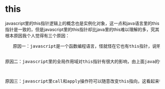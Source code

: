 <h1>this</h1>
<p>javascript里的this指针逻辑上的概念也是实例化对象，这一点和java语言里的this指针是一致的，但是javascript里的this指针却比java里的this难以理解的多，究其根本原因我个人觉得有三个原因：</p>
<pre>
   原因一：javascript是一个函数编程语言，怪就怪在它也有this指针，说明这个函数编程语言也是面向对象的语言，说的具体点，javascript里的函数是一个高阶函数，编程语言里的高阶函数是可以作为对象传递的，同时javascript里的函数还有可以作为构造函数，这个构造函数可以创建实例化对象，结果导致方法执行时候this指针的指向会不断发生变化，很难控制。

   原因二：javascript里的全局作用域对this指针有很大的影响，由上面java的例子我们看到，this指针只有在使用new操作符后才会生效，但是javascript里的this在没有进行new操作也会生效，这时候this往往会指向全局对象window。

   原因三：javascript里call和apply操作符可以随意改变this指向，这看起来很灵活，但是这种不合常理的做法破坏了我们理解this指针的本意，同时也让写代码时候很难理解this的真正指向
</pre>
